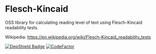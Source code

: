 # Flesch-Kincaid
OSS library for calculating reading level of text using Flesch-Kincaid readability tests.

Wikipedia: https://en.wikipedia.org/wiki/Flesch–Kincaid_readability_tests

[![DepShield Badge](https://depshield.sonatype.org/badges/whelk-io/flesch-kincaid/depshield.svg)](https://depshield.github.io) [![CodeFactor](https://www.codefactor.io/repository/github/whelk-io/flesch-kincaid/badge)](https://www.codefactor.io/repository/github/whelk-io/flesch-kincaid)
